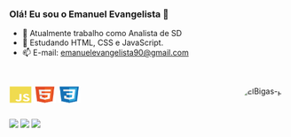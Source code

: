 ### Olá! Eu sou o Emanuel Evangelista 👋

- 🔭 Atualmente trabalho como Analista de SD
- 🌱 Estudando HTML, CSS e JavaScript. 
- 📫 E-mail: emanuelevangelista90@gmail.com

##
<div style="display: inline_block">
  <br>
  <img align="right" alt="ElBigas-pic" height="150" style="border-radius: 50px;" src="https://artsdot.com/ADC/Art-ImgScreen-3.nsf/O/A-8XZMH2/$FILE/Michelangelo-buonarroti-david-detail-.Jpg">
  <img align="center" alt="Js" height="30" width="40" src="https://raw.githubusercontent.com/devicons/devicon/master/icons/javascript/javascript-plain.svg">
  <img align="center" alt="HTML" height="30" width="40" src="https://raw.githubusercontent.com/devicons/devicon/master/icons/html5/html5-original.svg">
  <img align="center" alt="CSS" height="30" width="40" src="https://raw.githubusercontent.com/devicons/devicon/master/icons/css3/css3-original.svg">
</div>

##
<div> 
  <a href="https://instagram.com/manuevang" target="_blank"><img src="https://img.shields.io/badge/-Instagram-%23E4405F?style=for-the-badge&logo=instagram&logoColor=white" target="_blank"></a>
<a href = "mailto:emanuelevangelista90@gmail.com"><img src="https://img.shields.io/badge/-Gmail-%23333?style=for-the-badge&logo=gmail&logoColor=white" target="_blank"></a>
  <a href="https://www.linkedin.com/in/" target="_blank"><img src="https://img.shields.io/badge/-LinkedIn-%230077B5?style=for-the-badge&logo=linkedin&logoColor=white" target="_blank"></a>
</div>
